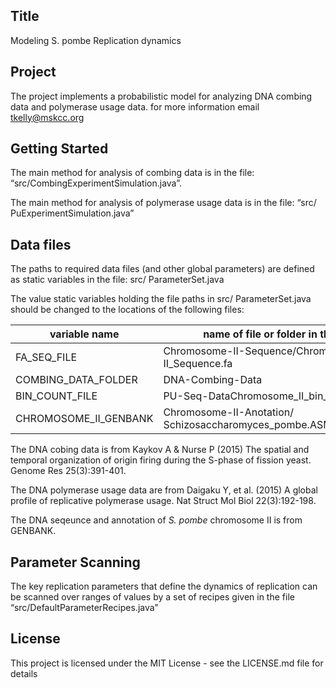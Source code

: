 ## Title
Modeling S. pombe Replication dynamics

## Project
The project implements a probabilistic model for analyzing DNA combing data and polymerase usage data.  for more information email tkelly@mskcc.org 

## Getting Started
The main method for analysis of combing data is in the file: “src/CombingExperimentSimulation.java”.

The main method for analysis of polymerase usage data is in the file:
 “src/ PuExperimentSimulation.java”

## Data files
The paths to required data files (and other global parameters) are defined as static variables in the file:
src/ ParameterSet.java

The value static variables holding the file paths in src/ ParameterSet.java should be changed to the locations of the following files:

|**variable name**        |**name of file or folder in this repository**|
|-------------             |---------------------------------------------|
|FA_SEQ_FILE              |Chromosome-II-Sequence/Chromosome-II_Sequence.fa|
|COMBING_DATA_FOLDER      |DNA-Combing-Data|
|BIN_COUNT_FILE           |PU-Seq-DataChromosome_II_bin_counts.csv|
|CHROMOSOME_II_GENBANK	    |Chromosome-II-Anotation/ Schizosaccharomyces_pombe.ASM294v2.23.II.genbank|

The DNA cobing data is from  Kaykov A & Nurse P (2015) The spatial and temporal organization of origin firing during the S-phase of fission yeast. Genome Res 25(3):391-401.

The DNA polymerase usage data are from Daigaku Y, et al. (2015) A global profile of replicative polymerase usage. Nat Struct Mol Biol 22(3):192-198.

The DNA seqeunce and annotation of *S. pombe* chromosome II is from GENBANK.

## Parameter Scanning
The key replication parameters that define the dynamics of replication can be scanned over ranges of values by a set of recipes given in the file “src/DefaultParameterRecipes.java” 

## License
This project is licensed under the MIT License - see the LICENSE.md file for details


